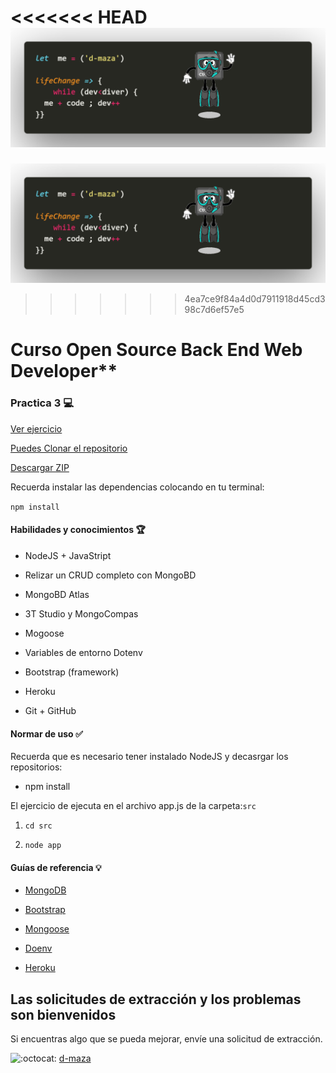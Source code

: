 <<<<<<< HEAD
﻿
﻿﻿![Logo](https://github.com/d-maza/PC3-CRUD-NODE-MONGODB/blob/main/doc/CtrlDive.png)
=======

﻿﻿![Logo](https://github.com/d-maza/PC3-CRUD-NODE-MONGODB/blob/main/doc/CtrlDive.png)

>>>>>>> 4ea7ce9f84a4d0d7911918d45cd398c7d6ef57e5


# Curso Open Source Back End Web Developer\*\*


### Practica 3 💻

[Ver ejercicio ](https://app-dmaza.herokuapp.com/)

[Puedes Clonar el repositorio ](https://github.com/d-maza/PC3-CRUD-NODE-MONGODB.git)

[Descargar ZIP](https://github.com/d-maza/PC3-CRUD-NODE-MONGODB/archive/refs/heads/main.zip)

Recuerda instalar las dependencias colocando en tu terminal:

`npm install`

#### Habilidades y conocimientos 🏆

- NodeJS + JavaStript

- Relizar un CRUD completo con MongoBD

- MongoBD Atlas

- 3T Studio y MongoCompas

- Mogoose

- Variables de entorno Dotenv

- Bootstrap (framework)

- Heroku

- Git + GitHub

#### Normar de uso ✅

Recuerda que es necesario tener instalado NodeJS y decasrgar los repositorios:

- npm install

El ejercicio de ejecuta en el archivo app.js de la carpeta:`src`

1.  `cd src`

2.  `node app`

#### Guías de referencia 💡

- [MongoDB](https://www.mongodb.com/docs/v6.0/introduction/)

- [Bootstrap](https://getbootstrap.com/)

- [Mongoose](https://mongoosejs.com/)

- [Doenv](https://www.npmjs.com/package/dotenv)

- [Heroku](https://id.heroku.com/login)

## Las solicitudes de extracción y los problemas son bienvenidos

Si encuentras algo que se pueda mejorar, envíe una solicitud de extracción.

![:octocat:](https://github.githubassets.com/images/icons/emoji/octocat.png ":octocat:") [d-maza](https://github.com/d-maza)
